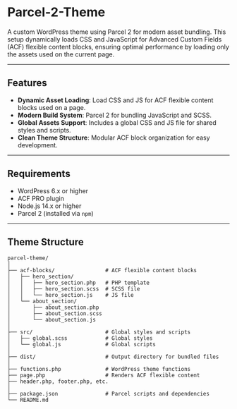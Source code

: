 # Parcel-2-Theme

A custom WordPress theme using Parcel 2 for modern asset bundling. This setup dynamically loads CSS and JavaScript for Advanced Custom Fields (ACF) flexible content blocks, ensuring optimal performance by loading only the assets used on the current page.

---

## Features

- **Dynamic Asset Loading**: Load CSS and JS for ACF flexible content blocks used on a page.
- **Modern Build System**: Parcel 2 for bundling JavaScript and SCSS.
- **Global Assets Support**: Includes a global CSS and JS file for shared styles and scripts.
- **Clean Theme Structure**: Modular ACF block organization for easy development.

---

## Requirements

- WordPress 6.x or higher
- ACF PRO plugin
- Node.js 14.x or higher
- Parcel 2 (installed via `npm`)

---

## Theme Structure

```plaintext
parcel-theme/
│
├── acf-blocks/                # ACF flexible content blocks
│   ├── hero_section/
│   │   ├── hero_section.php   # PHP template
│   │   ├── hero_section.scss  # SCSS file
│   │   └── hero_section.js    # JS file
│   └── about_section/
│       ├── about_section.php
│       ├── about_section.scss
│       └── about_section.js
│
├── src/                       # Global styles and scripts
│   ├── global.scss            # Global styles
│   └── global.js              # Global scripts
│
├── dist/                      # Output directory for bundled files
│
├── functions.php              # WordPress theme functions
├── page.php                   # Renders ACF flexible content
├── header.php, footer.php, etc.
│
├── package.json               # Parcel scripts and dependencies
└── README.md
